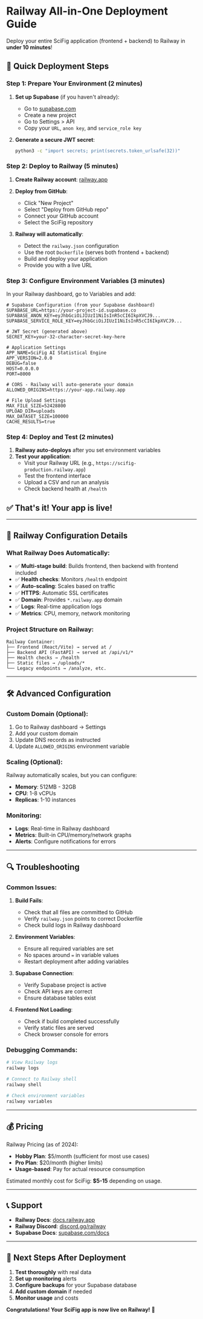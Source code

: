 # Railway All-in-One Deployment Guide

Deploy your entire SciFig application (frontend + backend) to Railway in **under 10 minutes**!

## 🚀 Quick Deployment Steps

### Step 1: Prepare Your Environment (2 minutes)
1. **Set up Supabase** (if you haven't already):
   - Go to [supabase.com](https://supabase.com)
   - Create a new project
   - Go to Settings > API
   - Copy your `URL`, `anon key`, and `service_role key`

2. **Generate a secure JWT secret**:
   ```bash
   python3 -c "import secrets; print(secrets.token_urlsafe(32))"
   ```

### Step 2: Deploy to Railway (5 minutes)
1. **Create Railway account**: [railway.app](https://railway.app)

2. **Deploy from GitHub**:
   - Click "New Project"
   - Select "Deploy from GitHub repo"
   - Connect your GitHub account
   - Select the SciFig repository

3. **Railway will automatically**:
   - Detect the `railway.json` configuration
   - Use the root `Dockerfile` (serves both frontend + backend)
   - Build and deploy your application
   - Provide you with a live URL

### Step 3: Configure Environment Variables (3 minutes)
In your Railway dashboard, go to Variables and add:

```env
# Supabase Configuration (from your Supabase dashboard)
SUPABASE_URL=https://your-project-id.supabase.co
SUPABASE_ANON_KEY=eyJhbGciOiJIUzI1NiIsInR5cCI6IkpXVCJ9...
SUPABASE_SERVICE_ROLE_KEY=eyJhbGciOiJIUzI1NiIsInR5cCI6IkpXVCJ9...

# JWT Secret (generated above)
SECRET_KEY=your-32-character-secret-key-here

# Application Settings
APP_NAME=SciFig AI Statistical Engine
APP_VERSION=2.0.0
DEBUG=false
HOST=0.0.0.0
PORT=8000

# CORS - Railway will auto-generate your domain
ALLOWED_ORIGINS=https://your-app.railway.app

# File Upload Settings
MAX_FILE_SIZE=52428800
UPLOAD_DIR=uploads
MAX_DATASET_SIZE=100000
CACHE_RESULTS=true
```

### Step 4: Deploy and Test (2 minutes)
1. **Railway auto-deploys** after you set environment variables
2. **Test your application**:
   - Visit your Railway URL (e.g., `https://scifig-production.railway.app`)
   - Test the frontend interface
   - Upload a CSV and run an analysis
   - Check backend health at `/health`

## ✅ **That's it! Your app is live!**

---

## 🔧 **Railway Configuration Details**

### What Railway Does Automatically:
- ✅ **Multi-stage build**: Builds frontend, then backend with frontend included
- ✅ **Health checks**: Monitors `/health` endpoint
- ✅ **Auto-scaling**: Scales based on traffic
- ✅ **HTTPS**: Automatic SSL certificates
- ✅ **Domain**: Provides `*.railway.app` domain
- ✅ **Logs**: Real-time application logs
- ✅ **Metrics**: CPU, memory, network monitoring

### Project Structure on Railway:
```
Railway Container:
├── Frontend (React/Vite) → served at /
├── Backend API (FastAPI) → served at /api/v1/*
├── Health checks → /health
├── Static files → /uploads/*
└── Legacy endpoints → /analyze, etc.
```

---

## 🛠️ **Advanced Configuration**

### Custom Domain (Optional):
1. Go to Railway dashboard → Settings
2. Add your custom domain
3. Update DNS records as instructed
4. Update `ALLOWED_ORIGINS` environment variable

### Scaling (Optional):
Railway automatically scales, but you can configure:
- **Memory**: 512MB - 32GB
- **CPU**: 1-8 vCPUs
- **Replicas**: 1-10 instances

### Monitoring:
- **Logs**: Real-time in Railway dashboard
- **Metrics**: Built-in CPU/memory/network graphs
- **Alerts**: Configure notifications for errors

---

## 🔍 **Troubleshooting**

### Common Issues:

1. **Build Fails**:
   - Check that all files are committed to GitHub
   - Verify `railway.json` points to correct Dockerfile
   - Check build logs in Railway dashboard

2. **Environment Variables**:
   - Ensure all required variables are set
   - No spaces around `=` in variable values
   - Restart deployment after adding variables

3. **Supabase Connection**:
   - Verify Supabase project is active
   - Check API keys are correct
   - Ensure database tables exist

4. **Frontend Not Loading**:
   - Check if build completed successfully
   - Verify static files are served
   - Check browser console for errors

### Debugging Commands:
```bash
# View Railway logs
railway logs

# Connect to Railway shell
railway shell

# Check environment variables
railway variables
```

---

## 💰 **Pricing**

Railway Pricing (as of 2024):
- **Hobby Plan**: $5/month (sufficient for most use cases)
- **Pro Plan**: $20/month (higher limits)
- **Usage-based**: Pay for actual resource consumption

Estimated monthly cost for SciFig: **$5-15** depending on usage.

---

## 📞 **Support**

- **Railway Docs**: [docs.railway.app](https://docs.railway.app)
- **Railway Discord**: [discord.gg/railway](https://discord.gg/railway)  
- **Supabase Docs**: [supabase.com/docs](https://supabase.com/docs)

---

## 🎉 **Next Steps After Deployment**

1. **Test thoroughly** with real data
2. **Set up monitoring** alerts
3. **Configure backups** for your Supabase database
4. **Add custom domain** if needed
5. **Monitor usage** and costs

**Congratulations! Your SciFig app is now live on Railway!** 🚀
